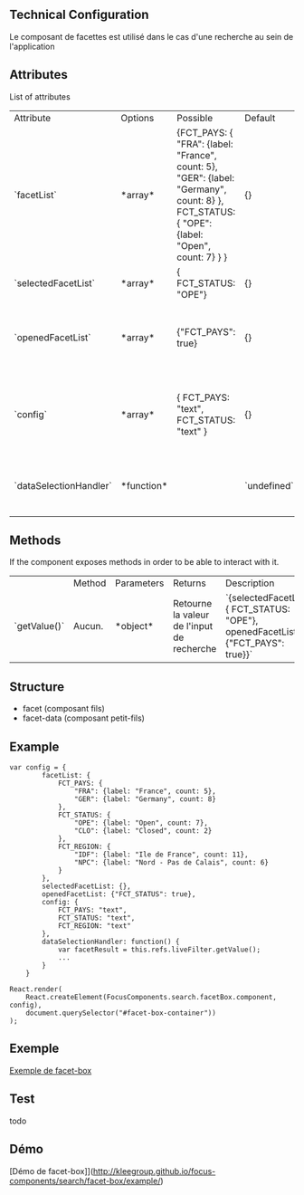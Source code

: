 ## Technical Configuration

Le composant de facettes est utilisé dans le cas d'une recherche au sein de l'application

## Attributes

List of attributes
<table>
<tr>
    <td>Attribute</td><td>Options</td><td>Possible</td><td>Default</td><td>Description</td>
</tr>
<tr>
    <td>`facetList`</td><td>*array*</td><td>{FCT_PAYS: { "FRA": {label: "France", count: 5}, "GER": {label: "Germany", count: 8} }, FCT_STATUS: { "OPE": {label: "Open", count: 7} } } </td><td> {}    </td><td> Liste des facettes renvoyées par la recherche</td></tr>
    <tr><td>`selectedFacetList`</td><td>*array*</td><td>{ FCT_STATUS: "OPE"} </td><td> {}</td><td> Liste des facettes selectionnées</td></tr>
    <tr><td>`openedFacetList`</td><td>*array*</td><td>{"FCT_PAYS": true}</td><td>{}</td><td> Liste des facette ouvertes (true) ou fermées (false)</td></tr>
    <tr><td>`config`</td><td> *array*</td><td>{ FCT_PAYS: "text", FCT_STATUS: "text" }</td><td>{}</td><td>Facet configuration (seul le type "text" est supporté pour le moment)</td></tr>
    <tr><td>`dataSelectionHandler`</td><td>*function*</td><td></td><td>`undefined`</td><td>function called when facet is selected or unselected</td></tr>
</table>

## Methods

If the component exposes methods in order to be able to interact with it.
<table>
<th>
    <td>Method</td><td>Parameters</td><td>Returns</td><td>Description</td>
</th>
<tr>
    <td>`getValue()`</td><td>Aucun.</td><td>*object* </td><td>Retourne la valeur de l'input de recherche</td><td>`{selectedFacetList: { FCT_STATUS: "OPE"}, openedFacetList : {"FCT_PAYS": true}}`</td>
</tr>
</table>

## Structure
- facet (composant fils)
- facet-data (composant petit-fils)

## Example

```
var config = {
        facetList: {
            FCT_PAYS: {
                "FRA": {label: "France", count: 5},
                "GER": {label: "Germany", count: 8}
            },
            FCT_STATUS: {
                "OPE": {label: "Open", count: 7},
                "CLO": {label: "Closed", count: 2}
            },
            FCT_REGION: {
                "IDF": {label: "Ile de France", count: 11},
                "NPC": {label: "Nord - Pas de Calais", count: 6}
            }
        },
        selectedFacetList: {},
        openedFacetList: {"FCT_STATUS": true},
        config: {
            FCT_PAYS: "text",
            FCT_STATUS: "text",
            FCT_REGION: "text"
        },
        dataSelectionHandler: function() {
            var facetResult = this.refs.liveFilter.getValue();
            ...
        }
    }
    
React.render(
    React.createElement(FocusComponents.search.facetBox.component, config),
    document.querySelector("#facet-box-container"))
);
```

## Exemple
[Exemple de facet-box](https://github.com/KleeGroup/focus-components/blob/master/search/facet-box/example/index.html)
## Test
todo
## Démo
[Démo de facet-box]](http://kleegroup.github.io/focus-components/search/facet-box/example/)
